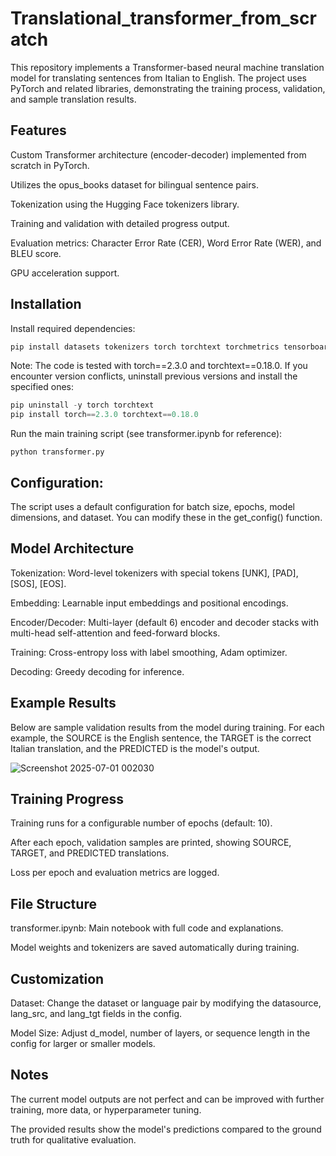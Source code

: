 # Translational_transformer_from_scratch

This repository implements a Transformer-based neural machine translation model for translating sentences from Italian to English. The project uses PyTorch and related libraries, demonstrating the training process, validation, and sample translation results.

## Features
Custom Transformer architecture (encoder-decoder) implemented from scratch in PyTorch.

Utilizes the opus_books dataset for bilingual sentence pairs.

Tokenization using the Hugging Face tokenizers library.

Training and validation with detailed progress output.

Evaluation metrics: Character Error Rate (CER), Word Error Rate (WER), and BLEU score.

GPU acceleration support.

## Installation
Install required dependencies:

```bash
pip install datasets tokenizers torch torchtext torchmetrics tensorboard
```
Note: The code is tested with torch==2.3.0 and torchtext==0.18.0. If you encounter version conflicts, uninstall previous versions and install the specified ones:

```python
pip uninstall -y torch torchtext
pip install torch==2.3.0 torchtext==0.18.0
```

Run the main training script (see transformer.ipynb for reference):

```
python transformer.py
```
## Configuration:
The script uses a default configuration for batch size, epochs, model dimensions, and dataset. You can modify these in the get_config() function.

## Model Architecture
Tokenization: Word-level tokenizers with special tokens [UNK], [PAD], [SOS], [EOS].

Embedding: Learnable input embeddings and positional encodings.

Encoder/Decoder: Multi-layer (default 6) encoder and decoder stacks with multi-head self-attention and feed-forward blocks.

Training: Cross-entropy loss with label smoothing, Adam optimizer.

Decoding: Greedy decoding for inference.

## Example Results
Below are sample validation results from the model during training. For each example, the SOURCE is the English sentence, the TARGET is the correct Italian translation, and the PREDICTED is the model's output.

![Screenshot 2025-07-01 002030](https://github.com/user-attachments/assets/3e74daae-de90-4a50-9977-af060105b223)


## Training Progress
Training runs for a configurable number of epochs (default: 10).

After each epoch, validation samples are printed, showing SOURCE, TARGET, and PREDICTED translations.

Loss per epoch and evaluation metrics are logged.

## File Structure
transformer.ipynb: Main notebook with full code and explanations.

Model weights and tokenizers are saved automatically during training.

## Customization
Dataset: Change the dataset or language pair by modifying the datasource, lang_src, and lang_tgt fields in the config.

Model Size: Adjust d_model, number of layers, or sequence length in the config for larger or smaller models.

## Notes
The current model outputs are not perfect and can be improved with further training, more data, or hyperparameter tuning.

The provided results show the model's predictions compared to the ground truth for qualitative evaluation.
